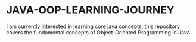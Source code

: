 # JAVA-OOP-LEARNING-JOURNEY
I am currently interested in learning core java concepts, this repository covers the fundamental concepts of Object-Oriented Programming in Java
